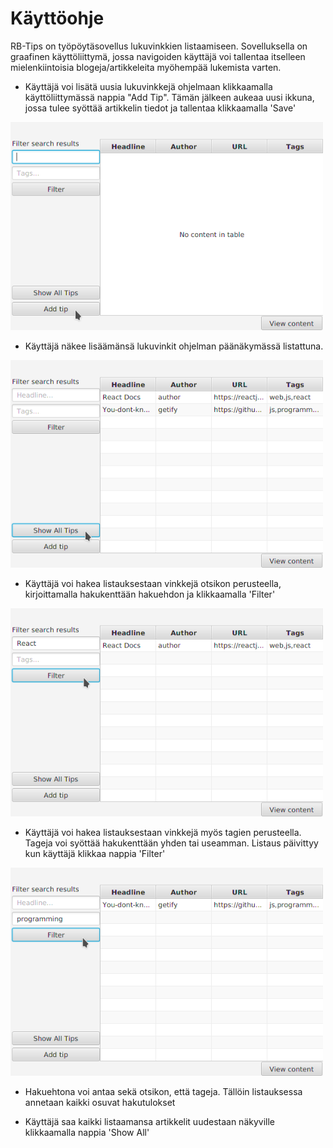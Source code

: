 # Käyttöohje

RB-Tips on työpöytäsovellus lukuvinkkien listaamiseen. Sovelluksella on graafinen käyttöliittymä, jossa navigoiden käyttäjä voi tallentaa itselleen mielenkiintoisia blogeja/artikkeleita
myöhempää lukemista varten. 

* Käyttäjä voi lisätä uusia lukuvinkkejä ohjelmaan klikkaamalla käyttöliittymässä nappia "Add Tip". Tämän jälkeen aukeaa uusi ikkuna, jossa tulee syöttää artikkelin tiedot ja tallentaa klikkaamalla 'Save'

<img src="https://raw.githubusercontent.com/Hiipivahalko/RB-tips/sprint3/documentation/images/rb-tips-manual1.png" width=500 />

* Käyttäjä näkee lisäämänsä lukuvinkit ohjelman päänäkymässä listattuna.

<img src="https://raw.githubusercontent.com/Hiipivahalko/RB-tips/sprint3/documentation/images/rb-tips-manual2.png" width=500 />

* Käyttäjä voi hakea listauksestaan vinkkejä otsikon perusteella, kirjoittamalla hakukenttään hakuehdon ja klikkaamalla 'Filter'

<img src="https://raw.githubusercontent.com/Hiipivahalko/RB-tips/sprint3/documentation/images/rb-tips-manual4.png" width=500 />

* Käyttäjä voi hakea listauksestaan vinkkejä myös tagien perusteella. Tageja voi syöttää hakukenttään yhden tai useamman. Listaus päivittyy kun käyttäjä klikkaa nappia 'Filter'

<img src="https://raw.githubusercontent.com/Hiipivahalko/RB-tips/sprint3/documentation/images/rb-tips-manual3.png" width=500 />

* Hakuehtona voi antaa sekä otsikon, että tageja. Tällöin listauksessa annetaan kaikki osuvat hakutulokset

* Käyttäjä saa kaikki listaamansa artikkelit uudestaan näkyville klikkaamalla nappia 'Show All'

